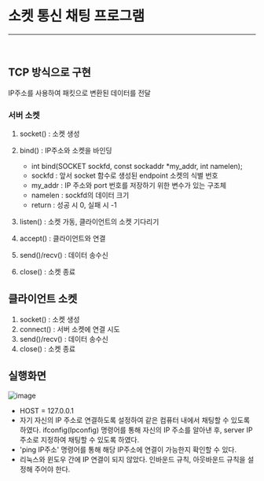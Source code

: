 # 소켓 통신 채팅 프로그램
---
<br>

## TCP 방식으로 구현
IP주소를 사용하여 패킷으로 변환된 데이터를 전달

### 서버 소켓

1. socket() : 소켓 생성
2. bind() : IP주소와 소켓을 바인딩
    - int bind(SOCKET sockfd, const sockaddr *my_addr, int namelen);
    - sockfd : 앞서 socket 함수로 생성된 endpoint 소켓의 식별 번호
    - my_addr : IP 주소와 port 번호를 저장하기 위한 변수가 있는 구조체
    - namelen : sockfd의 데이터 크기
    - return : 성공 시 0, 실패 시 -1

3. listen() : 소켓 가동, 클라이언트의 소켓 기다리기
4. accept() : 클라이언트와 연결
5. send()/recv() : 데이터 송수신
6. close() : 소켓 종료

## 클라이언트 소켓

1. socket() : 소켓 생성
2. connect() : 서버 소켓에 연결 시도
3. send()/recv() : 데이터 송수신
4. close() : 소켓 종료

## 실행화면
![image](https://github.com/nunomi0/network/assets/109198538/f694bd0f-4ea5-4dfe-a9d3-577158d6b0ea)


- HOST = 127.0.0.1
- 자기 자신의 IP 주소로 연결하도록 설정하여 같은 컴퓨터 내에서 채팅할 수 있도록 하였다.
ifconfig(Ipconfig) 명령어를 통해 자신의 IP 주소를 알아낸 후, server IP 주소로 지정하여 채팅할 수 있도록 하였다.
- 'ping IP주소' 명령어를 통해 해당 IP주소에 연결이 가능한지 확인할 수 있다.
- 리눅스와 윈도우 간에 IP 연결이 되지 않았다. 인바운드 규칙, 아웃바운드 규칙을 설정해 주어야 한다.


